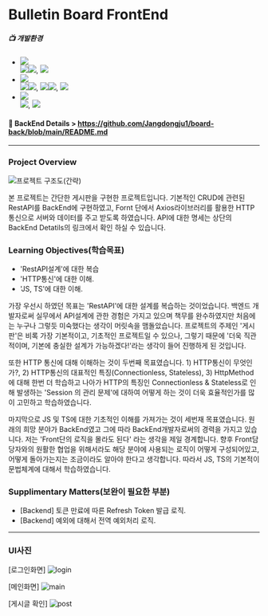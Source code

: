 # Bulletin Board FrontEnd 
##### 📺 개발환경
* <img src="https://img.shields.io/badge/Language-%23121011?style=plastic"/>
     <div>
         <img src="https://img.shields.io/badge/JavaScript-F7DF1E?style=float-square&logo=JavaScript&logoColor=white"><img src="https://img.shields.io/badge/ES6-515151?style=float-square">, <img/ src="https://img.shields.io/badge/TypeScript-3178C6?style=float-square&logo=TypeScript&logoColor=white">
     </div>

* <img src="https://img.shields.io/badge/Library%20&%20Framwork-%23121011?style=plastic"/>
     <div>
          <img src="https://img.shields.io/badge/React.js-61DAFB?style=float-square&logo=React&logoColor=white"/><img src="https://img.shields.io/badge/18-515151?style=float-square">, <img src="https://img.shields.io/badge/Axios-5A29E4?style=float-square&logo=Axios&logoColor=white"/><img src="https://img.shields.io/badge/1.6.8-515151?style=float-square">, <img src="https://img.shields.io/badge/Zustand 4.5.2-515151?style=float-square">
     </div>

* <img src="https://img.shields.io/badge/ETC.-%23121011?style=plastic"/>
     <div>
          <img src="https://img.shields.io/badge/HTML5-E34F26?style=float-square&logo=HTML5&logoColor=white"/>, <img src ="https://img.shields.io/badge/CSS3-1572B6?style=float-square&logo=CSS3&logoColor=white"/>
     </div>

#### :bookmark_tabs: BackEnd Details > https://github.com/Jangdongju1/board-back/blob/main/README.md
-------------------------
### Project Overview

![프로젝트 구조도(간략)](https://github.com/user-attachments/assets/87970ba4-d052-4898-af8f-9e189ef63986)


본 프로젝트는 간단한 게시판을 구현한 프로젝트입니다. 기본적인 CRUD에 관련된 RestAPI를 BackEnd에 구현하였고, Fornt 단에서 Axios라이브러리를 활용한 HTTP통신으로 서버와 데이터를 주고 받도록 하였습니다. API에 대한 명세는 상단의 BackEnd Detatils의 링크에서 확인 하실 수 있습니다. 

### Learning Objectives(학습목표)
- 'RestAPI설계'에 대한 복습 
- 'HTTP통신'에 대한 이해.
- 'JS, TS'에 대한 이해.

 가장 우선시 하였던 목표는 'RestAPI'에 대한 설계를 복습하는 것이었습니다. 백엔드 개발자로써 실무에서 API설계에 관한 경험은 가지고 있으며 책무를 완수하였지만 처음에는 누구나 그렇듯 미숙했다는 생각이 머릿속을 맴돌았습니다. 프로젝트의 주제인 '게시판'은 비록 가장 기본적이고, 기초적인 프로젝트일 수 있으나, 그렇기 때문에 '더욱 직관적이며, 기본에 충실한 설계가 가능하겠다!'라는 생각이 들어 진행하게 된 것입니다.

또한 HTTP 통신에 대해 이해하는 것이 두번째 목표였습니다. 1) HTTP통신이 무엇인가?, 2) HTTP통신의 대표적인 특징(Connectionless, Stateless), 3) HttpMethod 에 대해 한번 더 학습하고 나아가 HTTP의 특징인 Connectionless & Stateless로 인해 발생하는 'Session 의 관리 문제'에 대하여 어떻게 하는 것이 더욱 효율적인가를 많이 고민하고 학습하였습니다.

마지막으로 JS 및 TS에 대한 기초적인 이해를 가져가는 것이 세번재 목표였습니다. 원래의 희망 분야가 BackEnd였고 그에 따라 BackEnd개발자로써의 경력을 가지고 있습니다. 저는 'Front단의 로직을 몰라도 된다' 라는 생각을 제일 경계합니다. 향후 Front담당자와의 원활한 협업을 위해서라도 해당 분야에 사용되는 로직이 어떻게 구성되어있고, 어떻게 돌아가는지는 조금이라도 알아야 한다고 생각합니다. 따라서 JS, TS의 기본적이 문법체계에 대해서 학습하였습니다.

### Supplimentary Matters(보완이 필요한 부분)
- [Backend] 토큰 만료에 따른 Refresh Token 발급 로직.
- [Backend] 예외에 대해서 전역 예외처리 로직.

-------------------------------------------------
### UI사진
[로그인화면]
![login](https://github.com/user-attachments/assets/bc9147fa-e2bc-42b5-8f37-4295d7fcac6a)

[메인화면]
![main](https://github.com/user-attachments/assets/e6e7f841-81bd-41dd-b825-bd6b82f630dc)

[게시글 확인]
![post](https://github.com/user-attachments/assets/dfc6eee4-1114-402c-8fbe-d01913f14d08)



